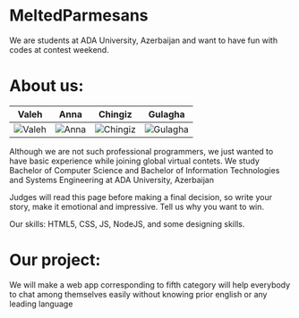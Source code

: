 MeltedParmesans
=====================

We are students at ADA University, Azerbaijan and want to have fun with codes at contest weekend. 


About us:
===========================

| Valeh | Anna | Chingiz | Gulagha
|--- |--- |--- |---
| ![Valeh](https://pbs.twimg.com/profile_images/505072498279337984/PJjjmeTe.jpeg) | ![Anna](https://pbs.twimg.com/profile_images/533684923610435584/gq8jSiA0.jpeg) | ![Chingiz](https://media.licdn.com/media/p/7/005/08f/281/1cb4619.jpg) | ![Gulagha](https://media.licdn.com/media/p/2/005/06b/018/1cdd9ac.jpg) |

Although we are not such professional programmers, we just wanted to have basic experience while joining global virtual contets. 
We study Bachelor of Computer Science and Bachelor of Information Technologies and Systems Engineering at ADA University, Azerbaijan

Judges will read this page before making a final decision, so write your story, make it emotional and impressive.
Tell us why you want to win.


Our skills:
HTML5, CSS, JS, NodeJS, and some designing skills.

Our project:
=========================
We will make a web app corresponding to fifth category will help everybody to chat among themselves easily without knowing prior english or any leading language

